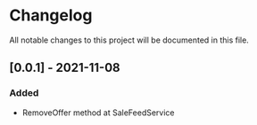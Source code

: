 # Changelog
All notable changes to this project will be documented in this file.

## [0.0.1] - 2021-11-08
### Added
- RemoveOffer method at SaleFeedService

